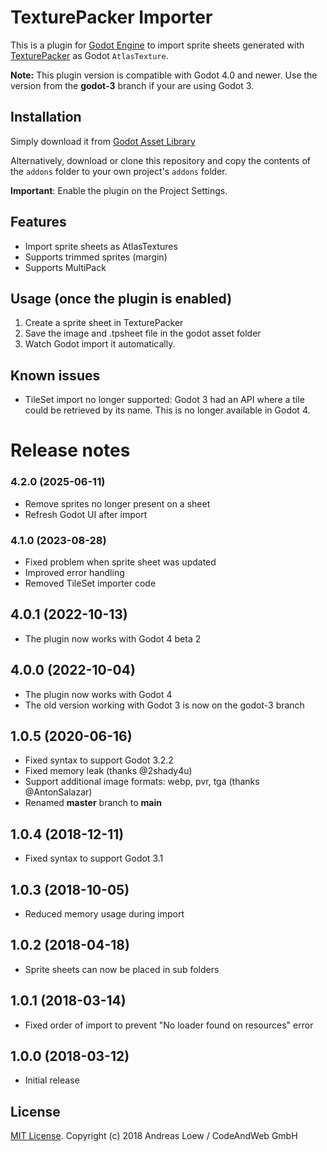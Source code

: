 # TexturePacker Importer

This is a plugin for [Godot Engine](https://godotengine.org) to import sprite sheets
generated with [TexturePacker](https://www.codeandweb.com/) as 
Godot `AtlasTexture`.

**Note:** This plugin version is compatible with Godot 4.0 and newer.
Use the version from the **godot-3** branch if your are using Godot 3.


## Installation

Simply download it from [Godot Asset Library](https://godotengine.org/asset-library/asset/1503)

Alternatively, download or clone this repository and copy the contents of the
`addons` folder to your own project's `addons` folder.

**Important**: Enable the plugin on the Project Settings.

## Features

* Import sprite sheets as AtlasTextures
* Supports trimmed sprites (margin)
* Supports MultiPack

## Usage (once the plugin is enabled)

1. Create a sprite sheet in TexturePacker
2. Save the image and .tpsheet file in the godot asset folder
3. Watch Godot import it automatically.


## Known issues

- TileSet import no longer supported: Godot 3 had an API where a tile could be
  retrieved by its name. This is no longer available in Godot 4.


# Release notes

### 4.2.0 (2025-06-11)

* Remove sprites no longer present on a sheet
* Refresh Godot UI after import

### 4.1.0 (2023-08-28)

* Fixed problem when sprite sheet was updated
* Improved error handling
* Removed TileSet importer code

## 4.0.1 (2022-10-13)

* The plugin now works with Godot 4 beta 2

## 4.0.0 (2022-10-04)

* The plugin now works with Godot 4
* The old version working with Godot 3 is now on the godot-3 branch

## 1.0.5 (2020-06-16)

* Fixed syntax to support Godot 3.2.2
* Fixed memory leak (thanks @2shady4u)
* Support additional image formats: webp, pvr, tga (thanks @AntonSalazar)
* Renamed **master** branch to **main**

## 1.0.4 (2018-12-11)

* Fixed syntax to support Godot 3.1

## 1.0.3 (2018-10-05)

* Reduced memory usage during import

## 1.0.2 (2018-04-18)

* Sprite sheets can now be placed in sub folders

## 1.0.1 (2018-03-14)

* Fixed order of import to prevent "No loader found on resources" error

## 1.0.0 (2018-03-12)

* Initial release


## License

[MIT License](LICENSE). Copyright (c) 2018 Andreas Loew / CodeAndWeb GmbH
